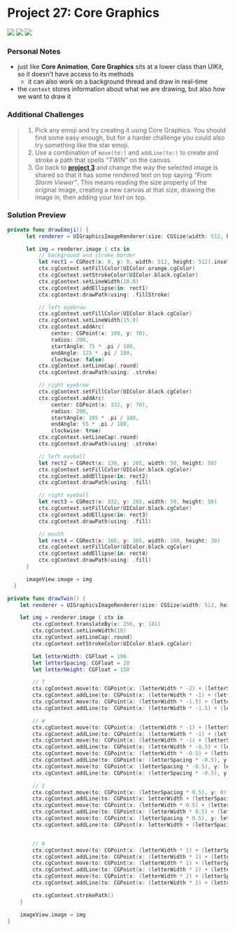 # Project 27: Core Graphics

[![](https://img.shields.io/badge/Hacking%20with%20iOS-2019.10.26-36A9AE?logo=gumroad)](https://www.hackingwithswift.com/store/hacking-with-ios) [![](https://img.shields.io/badge/Xcode-11.3.1-3d8af0?logo=xcode)](#) [![](https://img.shields.io/badge/Swift-5.1-FA7343?logo=swift)](#)

### Personal Notes
- just like **Core Animation**, **Core Graphics** sits at a lower class than UIKit, so it doesn't have access to its methods
    - it can also work on a background thread and draw in real-time
- the `context` stores information about what we are drawing, but also _how_ we want to draw it

### Additional Challenges
> 1. Pick any emoji and try creating it using Core Graphics. You should find some easy enough, but for a harder challenge you could also try something like the star emoji.
> 2. Use a combination of `move(to:)` and `addLine(to:)` to create and stroke a path that spells _“TWIN”_ on the canvas.
> 3. Go back to [**project 3**](https://github.com/seventhaxis/hacking-with-ios/tree/master/projects/p03.social-media/) and change the way the selected image is shared so that it has some rendered text on top saying _“From Storm Viewer”_. This means reading the size property of the original image, creating a new canvas at that size, drawing the image in, then adding your text on top.

### Solution Preview
```swift
private func drawEmoji() {
      let renderer = UIGraphicsImageRenderer(size: CGSize(width: 512, height: 512))

      let img = renderer.image { ctx in
          // background and stroke border
          let rect1 = CGRect(x: 0, y: 0, width: 512, height: 512).insetBy(dx: 5, dy: 5)
          ctx.cgContext.setFillColor(UIColor.orange.cgColor)
          ctx.cgContext.setStrokeColor(UIColor.black.cgColor)
          ctx.cgContext.setLineWidth(10.0)
          ctx.cgContext.addEllipse(in: rect1)
          ctx.cgContext.drawPath(using: .fillStroke)

          // left eyebrow
          ctx.cgContext.setFillColor(UIColor.black.cgColor)
          ctx.cgContext.setLineWidth(15.0)
          ctx.cgContext.addArc(
              center: CGPoint(x: 180, y: 70),
              radius: 200,
              startAngle: 75 * .pi / 180,
              endAngle: 125 * .pi / 180,
              clockwise: false)
          ctx.cgContext.setLineCap(.round)
          ctx.cgContext.drawPath(using: .stroke)

          // right eyebrow
          ctx.cgContext.setFillColor(UIColor.black.cgColor)
          ctx.cgContext.addArc(
              center: CGPoint(x: 332, y: 70),
              radius: 200,
              startAngle: 105 * .pi / 180,
              endAngle: 55 * .pi / 180,
              clockwise: true)
          ctx.cgContext.setLineCap(.round)
          ctx.cgContext.drawPath(using: .stroke)

          // left eyeball
          let rect2 = CGRect(x: 130, y: 265, width: 50, height: 50)
          ctx.cgContext.setFillColor(UIColor.black.cgColor)
          ctx.cgContext.addEllipse(in: rect2)
          ctx.cgContext.drawPath(using: .fill)

          // right eyeball
          let rect3 = CGRect(x: 332, y: 265, width: 50, height: 50)
          ctx.cgContext.setFillColor(UIColor.black.cgColor)
          ctx.cgContext.addEllipse(in: rect3)
          ctx.cgContext.drawPath(using: .fill)

          // mouth
          let rect4 = CGRect(x: 166, y: 365, width: 180, height: 30)
          ctx.cgContext.setFillColor(UIColor.black.cgColor)
          ctx.cgContext.addEllipse(in: rect4)
          ctx.cgContext.drawPath(using: .fill)
      }

      imageView.image = img
  }
```
```swift
private func drawTwin() {
    let renderer = UIGraphicsImageRenderer(size: CGSize(width: 512, height: 512))

    let img = renderer.image { ctx in
        ctx.cgContext.translateBy(x: 256, y: 181)
        ctx.cgContext.setLineWidth(10)
        ctx.cgContext.setLineCap(.round)
        ctx.cgContext.setStrokeColor(UIColor.black.cgColor)

        let letterWidth: CGFloat = 100
        let letterSpacing: CGFloat = 20
        let letterHeight: CGFloat = 150

        // T
        ctx.cgContext.move(to: CGPoint(x: (letterWidth * -2) + (letterSpacing * -1.5), y: 0))
        ctx.cgContext.addLine(to: CGPoint(x: (letterWidth * -1) + (letterSpacing * -1.5), y: 0))
        ctx.cgContext.move(to: CGPoint(x: (letterWidth * -1.5) + (letterSpacing * -1.5), y: 0))
        ctx.cgContext.addLine(to: CGPoint(x: (letterWidth * -1.5) + (letterSpacing * -1.5), y: letterHeight))

        // W
        ctx.cgContext.move(to: CGPoint(x: (letterWidth * -1) + (letterSpacing * -0.5), y: 0))
        ctx.cgContext.addLine(to: CGPoint(x: (letterWidth * -1) + (letterSpacing * -0.5), y: letterHeight))
        ctx.cgContext.move(to: CGPoint(x: (letterWidth * -1) + (letterSpacing * -0.5), y: letterHeight))
        ctx.cgContext.addLine(to: CGPoint(x: (letterWidth * -0.5) + (letterSpacing * -0.5), y: (letterHeight * 0.5)))
        ctx.cgContext.move(to: CGPoint(x: (letterWidth * -0.5) + (letterSpacing * -0.5), y: (letterHeight * 0.5)))
        ctx.cgContext.addLine(to: CGPoint(x: (letterSpacing * -0.5), y: letterHeight))
        ctx.cgContext.move(to: CGPoint(x: (letterSpacing * -0.5), y: letterHeight))
        ctx.cgContext.addLine(to: CGPoint(x: (letterSpacing * -0.5), y: 0))

        // I
        ctx.cgContext.move(to: CGPoint(x: (letterSpacing * 0.5), y: 0))
        ctx.cgContext.addLine(to: CGPoint(x: letterWidth + (letterSpacing * 0.5), y: 0))
        ctx.cgContext.move(to: CGPoint(x: (letterWidth * 0.5) + (letterSpacing * 0.5), y: 0))
        ctx.cgContext.addLine(to: CGPoint(x: (letterWidth * 0.5) + (letterSpacing * 0.5), y: letterHeight))
        ctx.cgContext.move(to: CGPoint(x: (letterSpacing * 0.5), y: letterHeight))
        ctx.cgContext.addLine(to: CGPoint(x: letterWidth + (letterSpacing * 0.5), y: letterHeight))


        // N
        ctx.cgContext.move(to: CGPoint(x: (letterWidth * 1) + (letterSpacing * 1.5), y: letterHeight))
        ctx.cgContext.addLine(to: CGPoint(x: (letterWidth * 1) + (letterSpacing * 1.5), y: 0))
        ctx.cgContext.move(to: CGPoint(x: (letterWidth * 1) + (letterSpacing * 1.5), y: 0))
        ctx.cgContext.addLine(to: CGPoint(x: (letterWidth * 2) + (letterSpacing * 1.5), y: letterHeight))
        ctx.cgContext.move(to: CGPoint(x: (letterWidth * 2) + (letterSpacing * 1.5), y: letterHeight))
        ctx.cgContext.addLine(to: CGPoint(x: (letterWidth * 2) + (letterSpacing * 1.5), y: 0))

        ctx.cgContext.strokePath()
    }

    imageView.image = img
}
```
